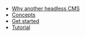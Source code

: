 - [Why another headless CMS](why.md)
- [Concepts](concept)
- [Get started](installation)
- [Tutorial](tutorial)
